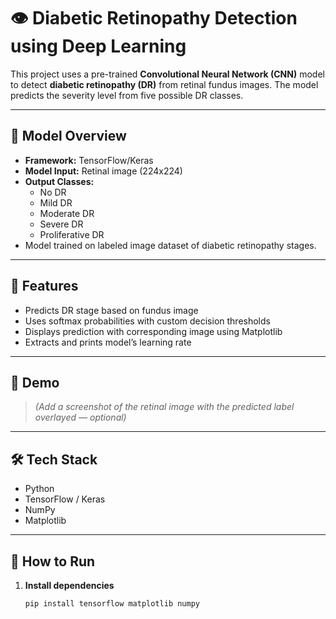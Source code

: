 # 👁️ Diabetic Retinopathy Detection using Deep Learning

This project uses a pre-trained **Convolutional Neural Network (CNN)** model to detect **diabetic retinopathy (DR)** from retinal fundus images. The model predicts the severity level from five possible DR classes.

---

## 🧠 Model Overview

- **Framework:** TensorFlow/Keras
- **Model Input:** Retinal image (224x224)
- **Output Classes:**
  - No DR
  - Mild DR
  - Moderate DR
  - Severe DR
  - Proliferative DR
- Model trained on labeled image dataset of diabetic retinopathy stages.

---

## 🚀 Features

- Predicts DR stage based on fundus image
- Uses softmax probabilities with custom decision thresholds
- Displays prediction with corresponding image using Matplotlib
- Extracts and prints model’s learning rate

---

## 📸 Demo

> *(Add a screenshot of the retinal image with the predicted label overlayed — optional)*

---

## 🛠️ Tech Stack

- Python
- TensorFlow / Keras
- NumPy
- Matplotlib

---

## 🧪 How to Run

1. **Install dependencies**
   ```bash
   pip install tensorflow matplotlib numpy
